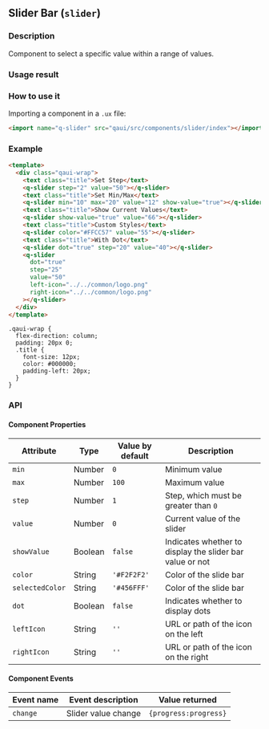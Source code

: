 ## Slider Bar (`slider`)

### Description

Component to select a specific value within a range of values.

### Usage result

<preview url="https://editor.quickapp.cn/preview/2011/sL/2011sL1yEg08/build/pages/slider"/>

### How to use it

Importing a component in a `.ux` file:

```html
<import name="q-slider" src="qaui/src/components/slider/index"></import>
```

### Example

```html
<template>
  <div class="qaui-wrap">
    <text class="title">Set Step</text>
    <q-slider step="2" value="50"></q-slider>
    <text class="title">Set Min/Max</text>
    <q-slider min="10" max="20" value="12" show-value="true"></q-slider>
    <text class="title">Show Current Values</text>
    <q-slider show-value="true" value="66"></q-slider>
    <text class="title">Custom Styles</text>
    <q-slider color="#FFCC57" value="55"></q-slider>
    <text class="title">With Dot</text>
    <q-slider dot="true" step="20" value="40"></q-slider>
    <q-slider
      dot="true"
      step="25"
      value="50"
      left-icon="../../common/logo.png"
      right-icon="../../common/logo.png"
    ></q-slider>
  </div>
</template>
```

```less
.qaui-wrap {
  flex-direction: column;
  padding: 20px 0;
  .title {
    font-size: 12px;
    color: #000000;
    padding-left: 20px;
  }
}
```

### API

#### Component Properties

| Attribute       | Type    | Value by default | Description                                              |
| --------------- | ------- | ---------------- | -------------------------------------------------------- |
| `min`           | Number  | `0`              | Minimum value                                            |
| `max`           | Number  | `100`            | Maximum value                                            |
| `step`          | Number  | `1`              | Step, which must be greater than `0`                     |
| `value`         | Number  | `0`              | Current value of the slider                              |
| `showValue`     | Boolean | `false`          | Indicates whether to display the slider bar value or not |
| `color`         | String  | `'#F2F2F2'`      | Color of the slide bar                                   |
| `selectedColor` | String  | `'#456FFF'`      | Color of the slide bar                                   |
| `dot`           | Boolean | `false`          | Indicates whether to display dots                        |
| `leftIcon`      | String  | `''`             | URL or path of the icon on the left                      |
| `rightIcon`     | String  | `''`             | URL or path of the icon on the right                     |

#### Component Events

| Event name | Event description   | Value returned        |
| ---------- | ------------------- | --------------------- |
| `change`   | Slider value change | `{progress:progress}` |
